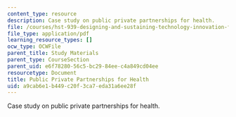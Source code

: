 ```yaml
---
content_type: resource
description: Case study on public private partnerships for health.
file: /courses/hst-939-designing-and-sustaining-technology-innovation-for-global-health-practice-spring-2008/a9cab6e1b449c20f3ca7eda31a6ee28f_publicprivate.pdf
file_type: application/pdf
learning_resource_types: []
ocw_type: OCWFile
parent_title: Study Materials
parent_type: CourseSection
parent_uid: e6f78280-56c5-bc29-84ee-c4a849cd04ee
resourcetype: Document
title: Public Private Partnerships for Health
uid: a9cab6e1-b449-c20f-3ca7-eda31a6ee28f
---
```

Case study on public private partnerships for health.

